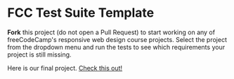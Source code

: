 # FCC Test Suite Template

**Fork** this project (do not open a Pull Request) to start working on any of freeCodeCamp's responsive web design course projects. Select the project from the dropdown menu and run the tests to see which requirements your project is still missing.

Here is our final project. [Check this out!](https://prologking.github.io/ProductLandingPage/)
